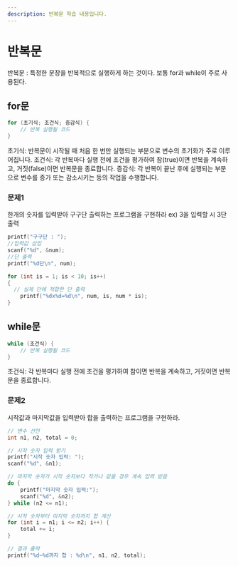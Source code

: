 ```yaml
---
description: 반복문 학습 내용입니다.
---
```


# 반복문

반복문 : 특정한 문장을 반복적으로 실행하게 하는 것이다.
보통 for과 while이 주로 사용된다.

## for문

```c
for (초기식; 조건식; 증감식) {
    // 반복 실행될 코드
}
```
초기식: 반복문이 시작될 때 처음 한 번만 실행되는 부분으로 변수의 초기화가 주로 이루어집니다.
조건식: 각 반복마다 실행 전에 조건을 평가하여 참(true)이면 반복을 계속하고, 거짓(false)이면 반복문을 종료합니다.
증감식: 각 반복이 끝난 후에 실행되는 부분으로 변수를 증가 또는 감소시키는 등의 작업을 수행합니다.


### 문제1

한개의 숫자를 입력받아 구구단 출력하는 프로그램을 구현하라
ex) 3을 입력할 시 3단 출력

```c
printf("구구단 : ");
//입력값 삽입
scanf("%d", &num);
//단 출력
printf("%d단\n", num);

for (int is = 1; is < 10; is++)
{
  // 실제 단에 적합한 단 출력
	printf("%dx%d=%d\n", num, is, num * is);
}
```

## while문

```c
while (조건식) {
    // 반복 실행될 코드
}
```
조건식: 각 반복마다 실행 전에 조건을 평가하여 참이면 반복을 계속하고, 거짓이면 반복문을 종료합니다.


### 문제2

시작값과 마지막값을 입력받아 합을 출력하는 프로그램을 구현하라.

```c
// 변수 선언
int n1, n2, total = 0;

// 시작 숫자 입력 받기
printf("시작 숫자 입력: ");
scanf("%d", &n1);

// 마지막 숫자가 시작 숫자보다 작거나 같을 경우 계속 입력 받음
do {
    printf("마지막 숫자 입력:");
    scanf("%d", &n2);
} while (n2 <= n1);

// 시작 숫자부터 마지막 숫자까지 합 계산
for (int i = n1; i <= n2; i++) {
    total += i;
}

// 결과 출력
printf("%d~%d까지 합 : %d\n", n1, n2, total);

```

